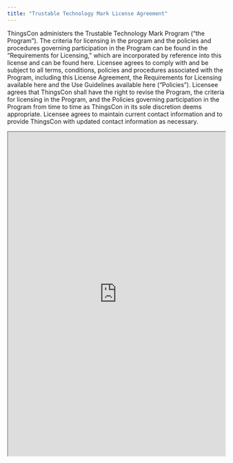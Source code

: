 ```yaml
---
title: "Trustable Technology Mark License Agreement"
---
```


ThingsCon administers the Trustable Technology Mark Program (“the Program”). The criteria for licensing in the program and the policies and procedures governing participation in the Program can be found in the “Requirements for Licensing,” which are incorporated by reference into this license and can be found here. Licensee agrees to comply with and be subject to all terms, conditions, policies and procedures associated with the Program, including this License Agreement, the Requirements for Licensing available here and the Use Guidelines available here (“Policies”). Licensee agrees that ThingsCon shall have the right to revise the Program, the criteria for licensing in the Program, and the Policies governing participation in the Program from time to time as ThingsCon in its sole discretion deems appropriate. Licensee agrees to maintain current contact information and to provide ThingsCon with updated contact information as necessary.

<iframe height="750" width="100%" src="https://ewelton.github.io/ktest/wiki.html#Trustable%20Technology%20Mark%20License%20Agreement"></iframe>
